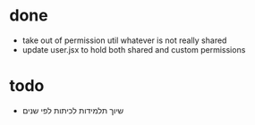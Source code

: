 # done
* take out of permission util whatever is not really shared
* update user.jsx to hold both shared and custom permissions

# todo
* שיוך תלמידות לכיתות לפי שנים
